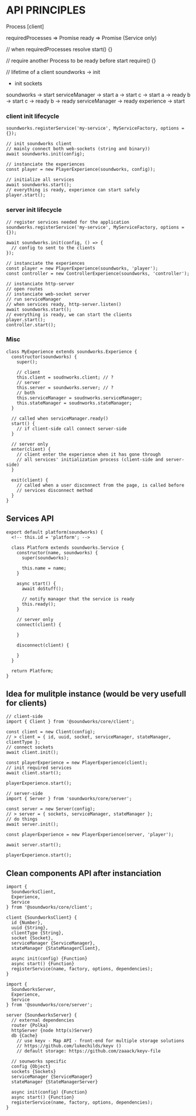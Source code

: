 # API PRINCIPLES

Process [client] 

requiredProcesses => Promise
ready => Promise (Service only)

// when requiredProcesses resolve
start() {}

// require another Process to be ready before start 
require() {}


// lifetime of a client
soundworks -> init
  - init sockets

soundworks -> start
serviceManager -> start
  a -> start
  c -> start
  a -> ready
  b -> start
  c -> ready
  b -> ready
serviceManager -> ready
experience -> start

### client init lifecycle

```
soundworks.registerService('my-service', MyServiceFactory, options = {});

// init soundworks client 
// mainly connect both web-sockets (string and binary))
await soundworks.init(config); 

// instanciate the experiences
const player = new PlayerExperience(soundworks, config));

// initialize all services
await soundworks.start();
// everything is ready, experience can start safely
player.start();
```

### server init lifecycle

```
// register services needed for the application
soundworks.registerService('my-service', MyServiceFactory, options = {});

await soundworks.init(config, () => {
  // config to sent to the clients
});

// instanciate the experiences
const player = new PlayerExperience(soundworks, 'player');
const controller = new ControllerExperience(soundworks, 'controller');

// instanciate http-server
// open routes
// instanciate web-socket server
// run serviceManager
// when services ready, http-server.listen()
await soundworks.start();
// everything is ready, we can start the clients
player.start();
controller.start();
```

### Misc


```
class MyExperience extends soundworks.Experience {
  constructor(soundworks) {
    super();

    // client
    this.client = soudnworks.client; // ?
    // server
    this.server = soundworks.server; // ?
    // both
    this.serviceManager = soudnworks.serviceManager;
    this.stateManager = soudnworks.stateManager;
  }

  // called when serviceManager.ready()
  start() {
    // if client-side call connect server-side
  }

  // server only
  enter(client) {
    // client enter the experience when it has gone through 
    // all services' initialization process (client-side and server-side)
  }

  exit(client) {
    // called when a user disconnect from the page, is called before 
    // services disconnect method
  }
}
```


## Services API

```
export default platform(soundworks) {
  <!-- this.id = 'platform'; -->

  class Platform extends soundworks.Service {
    constructor(name, soundworks) {
      super(soundworks);

      this.name = name;
    }

    async start() {
      await doStuff();

      // notify manager that the service is ready
      this.ready(); 
    }

    // server only
    connect(client) {

    }

    disconnect(client) {

    }
  }

  return Platform;
}
```




## Idea for mulitple instance (would be very usefull for clients)

```
// client-side
import { Client } from '@soundworks/core/client';

const client = new Client(config);
// > client = { id, uuid, socket, serviceManager, stateManager, clientType };
// connect sockets
await client.init();

const playerExperience = new PlayerExperience(client);
// init required services 
await client.start();

playerExperience.start();
```

```
// server-side
import { Server } from 'soundworks/core/server';

const server = new Server(config);
// > server = { sockets, serviceManager, stateManager };
// do things
await server.init();

const playerExperience = new PlayerExperience(server, 'player');

await server.start();

playerExperience.start();
```


## Clean components API after instanciation

```
import { 
  SoundworksClient, 
  Experience, 
  Service 
} from '@soundworks/core/client';

client {SoundworksClient} {
  id {Number},
  uuid {String},
  clientType {String},
  socket {Socket},
  serviceManager {ServiceManager},
  stateManager {StateManagerClient},

  async init(config) {Function}
  async start() {Function}
  registerService(name, factory, options, dependencies);
}
```

```
import { 
  SoundworksServer, 
  Experience, 
  Service 
} from '@soundworks/core/server';

server {SoundworksServer} {
  // external dependencies
  router {Polka}
  httpServer {node http(s)Server}
  db {Cache}  
    // use keyv - Map API - front-end for multiple storage solutions
    // https://github.com/lukechilds/keyv ()
    // default storage: https://github.com/zaaack/keyv-file
  
  // sounworks specific
  config {Object}
  sockets {Sockets}
  serviceManager {ServiceManager}
  stateManager {StateManagerServer}
  
  async init(config) {Function}
  async start() {Function}
  registerService(name, factory, options, dependencies);
}
```










